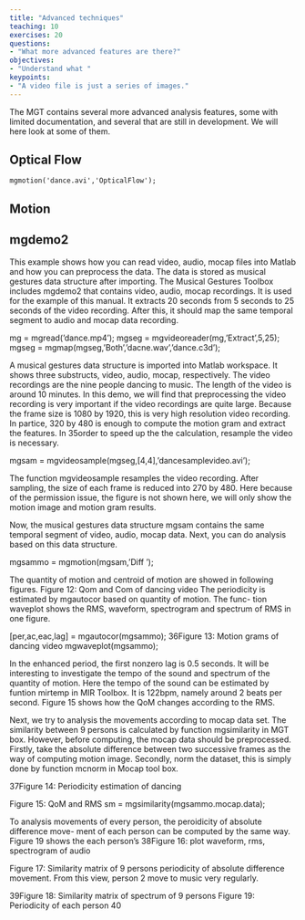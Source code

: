 ```yaml
---
title: "Advanced techniques"
teaching: 10
exercises: 20
questions:
- "What more advanced features are there?"
objectives:
- "Understand what "
keypoints:
- "A video file is just a series of images."
---
```



The MGT contains several more advanced analysis features, some with limited documentation, and several that are still in development. We will here look at some of them. 


## Optical Flow


    mgmotion('dance.avi','OpticalFlow');



## Motion 


## mgdemo2

This example shows how you can read video, audio, mocap files into Matlab and how
you can preprocess the data. The data is stored as musical gestures data structure after
importing. The Musical Gestures Toolbox includes mgdemo2 that contains video, audio,
mocap recordings. It is used for the example of this manual. It extracts 20 seconds from 5
seconds to 25 seconds of the video recording. After this, it should map the same temporal
segment to audio and mocap data recording.

mg = mgread(’dance.mp4’);
mgseg = mgvideoreader(mg,’Extract’,5,25);
mgseg = mgmap(mgseg,’Both’,’dacne.wav’,’dance.c3d’);

A musical gestures data structure is imported into Matlab workspace. It shows three
substructs, video, audio, mocap, respectively. The video recordings are the nine people
dancing to music. The length of the video is around 10 minutes. In this demo, we will find
that preprocessing the video recording is very important if the video recordings are quite
large. Because the frame size is 1080 by 1920, this is very high resolution video recording.
In partice, 320 by 480 is enough to compute the motion gram and extract the features. In
35order to speed up the the calculation, resample the video is necessary.

mgsam = mgvideosample(mgseg,[4,4],’dancesamplevideo.avi’);

The function mgvideosample resamples the video recording. After sampling, the size of
each frame is reduced into 270 by 480. Here because of the permission issue, the figure is
not shown here, we will only show the motion image and motion gram results.

Now, the musical gestures data structure mgsam contains the same temporal segment of
video, audio, mocap data. Next, you can do analysis based on this data structure.

mgsammo = mgmotion(mgsam,’Diff ’);

The quantity of motion and centroid of motion are showed in following figures.
Figure 12: Qom and Com of dancing video
The periodicity is estimated by mgautocor based on quantity of motion. The func-
tion waveplot shows the RMS, waveform, spectrogram and spectrum of RMS in one figure.

[per,ac,eac,lag] = mgautocor(mgsammo);
36Figure 13: Motion grams of dancing video
mgwaveplot(mgsammo);

In the enhanced period, the first nonzero lag is 0.5 seconds. It will be interesting
to investigate the tempo of the sound and spectrum of the quantity of motion. Here the
tempo of the sound can be estimated by funtion mirtemp in MIR Toolbox. It is 122bpm,
namely around 2 beats per second. Figure 15 shows how the QoM changes according to
the RMS.

Next, we try to analysis the movements according to mocap data set. The similarity
between 9 persons is calculated by function mgsimilarity in MGT box. However, before
computing, the mocap data should be preprocessed. Firstly, take the absolute difference
between two successive frames as the way of computing motion image. Secondly, norm
the dataset, this is simply done by function mcnorm in Mocap tool box.

37Figure 14: Periodicity estimation of dancing

Figure 15: QoM and RMS
sm = mgsimilarity(mgsammo.mocap.data);

To analysis movements of every person, the peroidicity of absolute difference move-
ment of each person can be computed by the same way. Figure 19 shows the each person’s
38Figure 16: plot waveform, rms, spectrogram of audio

Figure 17: Similarity matrix of 9 persons
periodicity of absolute difference movement. From this view, person 2 move to music very
regularly.

39Figure 18: Similarity matrix of spectrum of 9 persons
Figure 19: Periodicity of each person
40